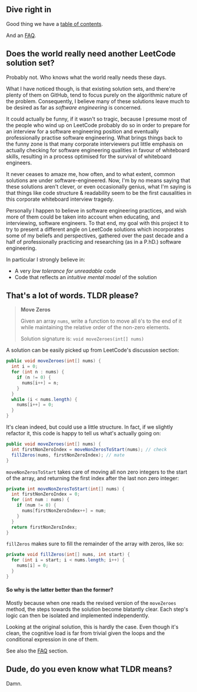 ## Dive right in

Good thing we have a [table of contents](TOC.md).

And an [FAQ](FAQ.md).



## Does the world really need another LeetCode solution set?

Probably not. Who knows what the world really needs these days.

What I have noticed though, is that existing solution sets, and there're plenty of them on GitHub, tend to focus purely on the algorithmic nature of the problem. Consequently, I believe many of these solutions leave much to be desired as far as *software engineering* is concerned.

It could actually be funny, if it wasn't  so tragic, because I presume most of the people who wind up on LeetCode probably do so in order to prepare for an interview for a software engineering position and eventually professionally practise software engineering. 
What brings things back to the funny zone is that many corporate interviewers put little emphasis on actually checking for software engineering qualities in favour of whiteboard skills, resulting in a process optimised for the survival of whiteboard engineers.

It never ceases to amaze me, how often, and to what extent, common solutions are under software-engineered. Now, I'm by no means saying that these solutions aren't clever, or even occasionally genius, what I'm saying is that things like code structure & readability seem to be the first causalities in this corporate whiteboard interview tragedy.

Personally I happen to believe in software engineering practices, and wish more of them could be taken into account when educating, and interviewing, software engineers.  To that end, my goal with this project it to try to present a different angle on LeetCode solutions which incorporates some of my beliefs and perspectives, gathered over the past decade and a half of professionally practicing and researching (as in a P.hD.) software engineering. 

In particular I strongly believe in:
 - A very *low tolerance for unreadable* code
 - Code that reflects an *intuitive mental model* of the solution



## That's a lot of words. TLDR please?

> **Move Zeros**
>
> Given an array `nums`, write a function to move all `0`'s to the end of it while maintaining the relative order of the non-zero elements.
>
> Solution signature is: `void moveZeroes(int[] nums)`



A solution can be easily picked up from LeetCode's discussion section:
```java
public void moveZeroes(int[] nums) {
  int i = 0;
  for (int n : nums) {
    if (n != 0) {
      nums[i++] = n;
    }	         
  }
  while (i < nums.length) {
    nums[i++] = 0;
  }
}
```

It's clean indeed, but could use a little structure. In fact, if we slightly refactor it, this code is happy to tell us what's actually going on:

```java
public void moveZeroes(int[] nums) {  
  int firstNonZeroIndex = moveNonZerosToStart(nums); // check
  fillZeros(nums, firstNonZeroIndex); // mate
}
```

`moveNonZerosToStart` takes care of moving all non zero integers to the start of the array, and returning the first index after the last non zero integer:

```java
private int moveNonZerosToStart(int[] nums) {
  int firstNonZeroIndex = 0;  
  for (int num : nums) {  
    if (num != 0) {  
      nums[firstNonZeroIndex++] = num;  	  
    }
  }  
  return firstNonZeroIndex;  
}
```
`fillZeros` makes sure to fill the remainder of the array with zeros, like so:
```java
private void fillZeros(int[] nums, int start) {
  for (int i = start; i < nums.length; i++) {
    nums[i] = 0;
  }
}
```



#### So why is the latter better than the former?

Mostly because when one reads the revised version of the `moveZeroes` method, the steps towards the solution become blatantly clear. Each step's logic can then be isolated and implemented independently. 

Looking at the original solution, this is hardly the case. Even though it's clean, the cognitive load is far from trivial given the loops and the conditional expression in one of them.

See also the [FAQ](FAQ.md) section.



## Dude, do you even know what TLDR  means?
Damn.
